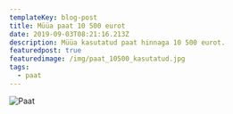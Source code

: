 ```yaml
---
templateKey: blog-post
title: Müüa paat 10 500 eurot
date: 2019-09-03T08:21:16.213Z
description: Müüa kasutatud paat hinnaga 10 500 eurot.
featuredpost: true
featuredimage: /img/paat_10500_kasutatud.jpg
tags:
  - paat
---
```

![Paat](/img/paat_10500_kasutatud.jpg "Paat")
